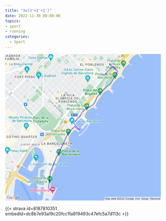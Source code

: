 ```yaml
---
title: "3x(3'+2'+1')"
date: 2022-11-30 00:00:00
topics:
- sport
- running
categories:
  - Sport
---
```


![](images/20221130-activity-map.png)

{{< strava id=8187810351 embedId=dc8b7e93a19c20fcc1fa819493c47efc5a7d113c >}}
